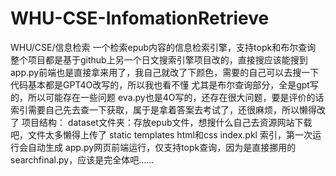 # WHU-CSE-InfomationRetrieve
WHU/CSE/信息检索
一个检索epub内容的信息检索引擎，支持topk和布尔查询
整个项目都是基于github上另一个日文搜索引擎项目改的，直接搜应该能搜到
app.py前端也是直接拿来用了，我自己就改了下颜色，需要的自己可以去搜一下
代码基本都是GPT4O改写的，所以我也看不懂
尤其是布尔查询部分，全是gpt写的，所以可能存在一些问题
eva.py也是4O写的，还存在很大问题，要是评价的话索引需要自己先去查一下获取，属于是拿着答案去考试了，还很麻烦，所以懒得改了
项目结构：
dataset文件夹：存放epub文件，想搜什么自己去资源网站下载吧，文件太多懒得上传了
static
templates html和css
index.pkl 索引，第一次运行会自动生成
app.py网页前端运行，仅支持topk查询，因为是直接挪用的
searchfinal.py，应该是完全体吧......
